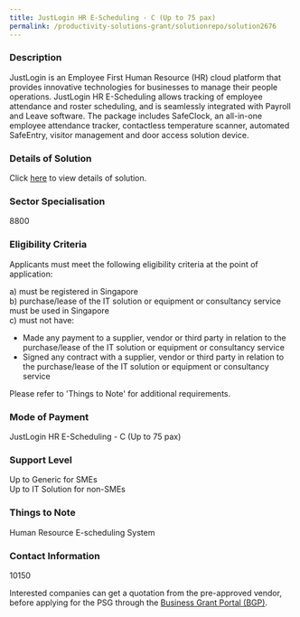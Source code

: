 ```yaml
---
title: JustLogin HR E-Scheduling - C (Up to 75 pax)
permalink: /productivity-solutions-grant/solutionrepo/solution2676
---
```


### Description

JustLogin is an Employee First Human Resource (HR) cloud platform that provides innovative technologies for businesses to manage their people operations. JustLogin HR E-Scheduling allows tracking of employee attendance and roster scheduling, and is seamlessly integrated with Payroll and Leave software. The package includes SafeClock, an all-in-one employee attendance tracker, contactless temperature scanner, automated SafeEntry, visitor management and door access solution device.

### Details of Solution

Click <a href='JustLogin Pte Ltd' target='_blank' rel='noopener'>here</a> to view details of solution.

### Sector Specialisation

 8800 

### Eligibility Criteria

Applicants must meet the following eligibility criteria at the point of application:

a) must be registered in Singapore <br>
b) purchase/lease of the IT solution or equipment or consultancy service must be used in Singapore <br>
c) must not have:
- Made any payment to a supplier, vendor or third party in relation to the purchase/lease of the IT solution or equipment or consultancy service
- Signed any contract with a supplier, vendor or third party in relation to the purchase/lease of the IT solution or equipment or consultancy service

Please refer to 'Things to Note' for additional requirements.

### Mode of Payment
JustLogin HR E-Scheduling - C (Up to 75 pax)

### Support Level
Up to Generic for SMEs <br>
Up to IT Solution for non-SMEs

### Things to Note
Human Resource E-scheduling System

### Contact Information
10150

Interested companies can get a quotation from the pre-approved vendor, before applying for the PSG through the <a target='_blank' rel='noopener' href='https://www.businessgrants.gov.sg/'>Business Grant Portal (BGP)</a>.
